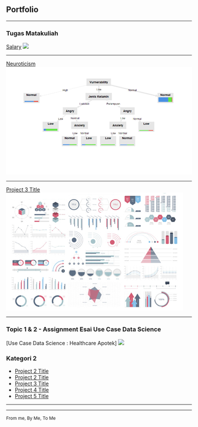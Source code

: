 ## Portfolio

---

### Tugas Matakuliah 

[Salary](https://colab.research.google.com/drive/1jcqE_sd0zhWH9I0Mi2d2sKVRqfJCdcB4?usp=sharing)
<img src="images/VisSalary.png?raw=true"/>

---
[Neuroticism](/pdf/Neuroticism.pdf)
<img src="images/tree.png?raw=true"/>

---
[Project 3 Title](http://example.com/)
<img src="images/dummy_thumbnail.jpg?raw=true"/>

---

### Topic 1 & 2 - Assignment Esai Use Case Data Science
[Use Case Data Science : Healthcare Apotek]
<img src="images/UseCase.png?raw=true"/>

### Kategori 2

- [Project 2 Title](http://example.com/)
- [Project 2 Title](http://example.com/)
- [Project 3 Title](http://example.com/)
- [Project 4 Title](http://example.com/)
- [Project 5 Title](http://example.com/)

---




---
<p style="font-size:12px">From me, By Me, To Me</p>
<!-- Remove above link if you don't want to attibute -->
